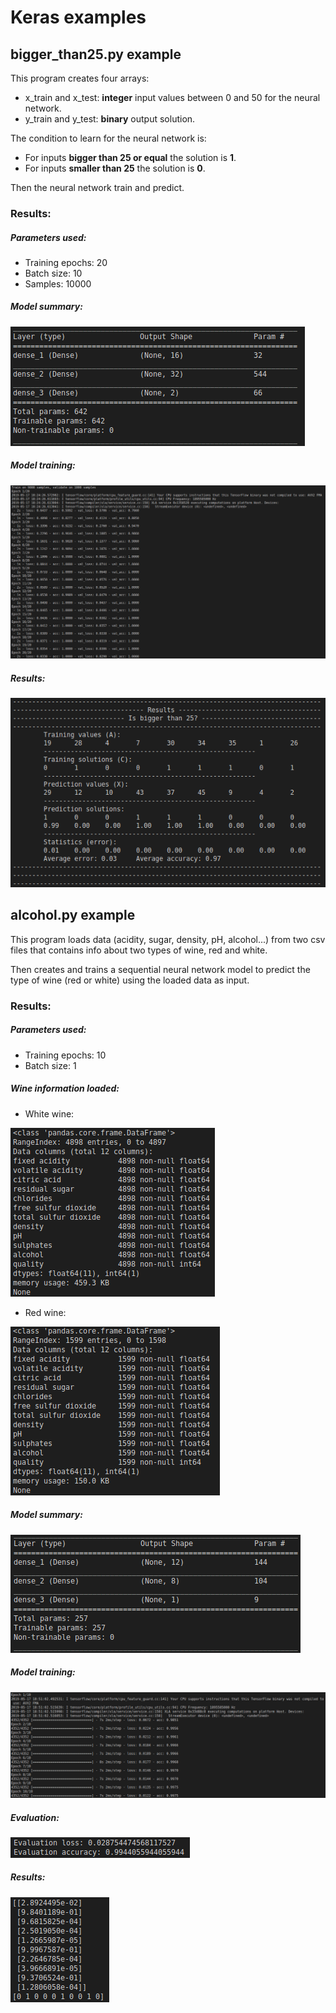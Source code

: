 # Keras examples
## bigger_than25.py example
This program creates four arrays:
- x_train and x_test: **integer** input values between 0 and 50 for the neural network.
- y_train and y_test: **binary** output solution.

The condition to learn for the neural network is: 
- For inputs **bigger than 25 or equal** the solution is **1**.
- For inputs **smaller than 25** the solution is **0**.

Then the neural network train and predict.

### Results:
##### Parameters used:
- Training epochs: 20
- Batch size: 10
- Samples: 10000

##### Model summary:

![Figure 1](https://github.com/AndresCasasola/python-keras/raw/master/resources/images/biggerthan25_model_summary.png "Figure 1")

##### Model training:

![Figure 2](https://github.com/AndresCasasola/python-keras/raw/master/resources/images/biggerthan25_training.png "Figure 2")

##### Results:

![Figure 3](https://github.com/AndresCasasola/python-keras/raw/master/resources/images/biggerthan25_results.png "Figure 3")

## alcohol.py example
This program loads data (acidity, sugar, density,  pH,  alcohol...) from two csv files that contains info about two types of wine, red and white.

Then creates and trains a sequential neural network model to predict the type of wine (red or white) using the loaded data as input.

### Results:
##### Parameters used:
- Training epochs: 10
- Batch size: 1

##### Wine information loaded:
- White wine:

![Figure 4](https://github.com/AndresCasasola/python-keras/raw/master/resources/images/alcohol_whiteinfo.png "Figure 4")
- Red wine:

![Figure 5](https://github.com/AndresCasasola/python-keras/raw/master/resources/images/alcohol_redinfo.png "Figure 5")

##### Model summary:

![Figure 6](https://github.com/AndresCasasola/python-keras/raw/master/resources/images/alcohol_model_summary.png "Figure 6")

##### Model training:

![Figure 7](https://github.com/AndresCasasola/python-keras/raw/master/resources/images/alcohol_training.png "Figure 7")

##### Evaluation:

![Figure 8](https://github.com/AndresCasasola/python-keras/raw/master/resources/images/alcohol_evaluation.png "Figure 8")

##### Results:

![Figure 9](https://github.com/AndresCasasola/python-keras/raw/master/resources/images/alcohol_results.png "Figure 9")

